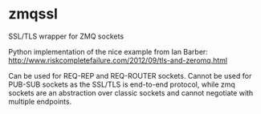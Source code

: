 zmqssl
======

SSL/TLS wrapper for ZMQ sockets

Python implementation of the nice example from Ian Barber:
http://www.riskcompletefailure.com/2012/09/tls-and-zeromq.html

Can be used for REQ-REP and REQ-ROUTER sockets.
Cannot be used for PUB-SUB sockets as the SSL/TLS is
end-to-end protocol, while zmq sockets are an abstraction
over classic sockets and cannot negotiate with multiple endpoints.

